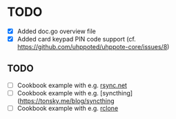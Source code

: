 # TODO

- [x] Added doc.go overview file
- [x] Added card keypad PIN code support (cf. https://github.com/uhppoted/uhppote-core/issues/8)

## TODO

- [ ] Cookbook example with e.g. [rsync.net](https://www.rsync.net)
- [ ] Cookbook example with e.g. [syncthing](https://tonsky.me/blog/syncthing
- [ ] Cookbook example with e.g. [rclone](https://rclone.org)
